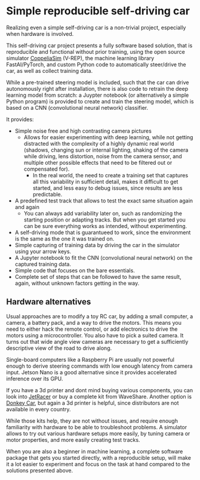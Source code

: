 # Simple reproducible self-driving car

Realizing even a simple self-driving car is a non-trivial project, especially when hardware is involved.

This self-driving car project presents a fully software based solution, that is reproducible and functional without prior training, using the open source simulator [CoppeliaSim](https://www.coppeliarobotics.com/) (V-REP), the machine learning library FastAI/PyTorch, and custom Python code to automatically steer/drive the car, as well as collect training data.

While a pre-trained steering model is included, such that the car can drive autonomously right after installation, there is also code to retrain the deep learning model from scratch: a Juypter notebook (or alternatively a simple Python program) is provided to create and train the steering model, which is based on a CNN (convolutional neural network) classifier.

It provides:
  - Simple noise free and high contrasting camera pictures
    - Allows for easier experimenting with deep learning, while not getting distracted with the complexity of a highly dynamic real world (shadows, changing sun or internal lighting, shaking of the camera while driving, lens distortion, noise from the camera sensor, and multiple other possible effects that need to be filtered out or compensated for).
      - In the real world, the need to create a training set that captures all this variability in sufficient detail, makes it difficult to get started, and less easy to debug issues, since results are less predictable.
  - A predefined test track that allows to test the exact same situation again and again
    - You can always add variability later on, such as randomizing the starting position or adapting tracks. But when you get started you can be sure everything works as intended, without experimenting.
  - A self-driving mode that is guarantueed to work, since the environment is the same as the one it was trained on.
  - Simple capturing of training data by driving the car in the simulator using your arrow keys.
  - A Jupyter notebook to fit the CNN (convolutional neural network) on the captured training data.
  - Simple code that focuses on the bare essentials.
  - Complete set of steps that can be followed to have the same result, again, without unknown factors getting in the way.

## Hardware alternatives

Usual approaches are to modify a toy RC car, by adding a small computer, a camera, a battery pack, and a way to drive the motors. This means you need to either hack the remote control, or add electronics to drive the motors using a microcontroller. You also have to pick a suited camera. It turns out that wide angle view cameras are necessary to get a sufficiently descriptive view of the road to drive along.

Single-board computers like a Raspberry Pi are usually not powerful enough to derive steering commands with low enough latency from camera input. Jetson Nano is a good alternative since it provides accelerated inference over its GPU.

If you have a 3d printer and dont mind buying various components, you can look into [JetRacer](https://github.com/NVIDIA-AI-IOT/jetracer) or buy a complete kit from WaveShare. Another option is [Donkey Car](https://github.com/autorope/donkeycar), but again a 3d printer is helpful, since distributors are not available in every country.

While those kits help, they are not without issues, and require enough familiarity with hardware to be able to troubleshoot problems. A simulator allows to try out various hardware setups more easily, by tuning camera or motor properties, and more easily creating test tracks.

When you are also a beginner in machine learning, a complete software package that gets you started directly, with a reproducible setup, will make it a lot easier to experiment and focus on the task at hand compared to the solutions presented above.
